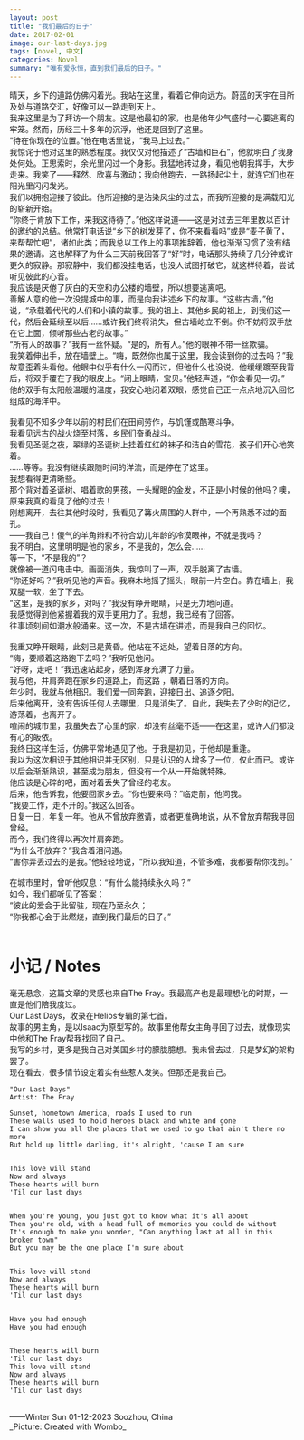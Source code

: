 ```yaml
---
layout: post
title: "我们最后的日子"
date: 2017-02-01
image: our-last-days.jpg
tags: [novel, 中文]
categories: Novel
summary: "唯有爱永恒，直到我们最后的日子。"
---
```

晴天，乡下的道路仿佛闪着光。我站在这里，看着它伸向远方。蔚蓝的天宇在目所及处与道路交汇，好像可以一路走到天上。    
我来这里是为了拜访一个朋友。这是他最初的家，也是他年少气盛时一心要逃离的牢笼。然而，历经三十多年的沉浮，他还是回到了这里。    
“待在你现在的位置。”他在电话里说，“我马上过去。”    
我惊诧于他对这里的熟悉程度。我仅仅对他描述了“古墙和巨石”，他就明白了我身处何处。正思索时，余光里闪过一个身影。我猛地转过身，看见他朝我挥手，大步走来。我笑了——释然、欣喜与激动；我向他跑去，一路扬起尘土，就连它们也在阳光里闪闪发光。    
我们以拥抱迎接了彼此。他所迎接的是沾染风尘的过去，而我所迎接的是满载阳光的崭新开始。    
“你终于肯放下工作，来我这待待了。”他这样说道——这是对过去三年里数以百计的邀约的总结。他常打电话说“乡下的树发芽了，你不来看看吗”或是“麦子黄了，来帮帮忙吧”，诸如此类；而我总以工作上的事项推辞着，他也渐渐习惯了没有结果的邀请。这也解释了为什么三天前我回答了“好”时，电话那头持续了几分钟或许更久的寂静。那寂静中，我们都没挂电话，也没人试图打破它，就这样待着，尝试听见彼此的心音。    
我应该是厌倦了灰白的天空和办公楼的墙壁，所以想要逃离吧。    
善解人意的他一次没提城中的事，而是向我讲述乡下的故事。“这些古墙，”他说，“承载着代代的人们和小镇的故事。我的祖上、其他乡民的祖上，到我们这一代，然后会延续至以后……或许我们终将消失，但古墙屹立不倒。你不妨将双手放在它上面，倾听那些古老的故事。”    
“所有人的故事？”我有一丝怀疑。“是的，所有人。”他的眼神不带一丝欺骗。    
我笑着伸出手，放在墙壁上。“嗨，既然你也属于这里，我会读到你的过去吗？”我故意歪着头看他。他眼中似乎有什么一闪而过，但他什么也没说。他缓缓踱至我背后，将双手覆在了我的眼皮上。“闭上眼睛，宝贝。”他轻声道，“你会看见一切。”    
他的双手有太阳般温暖的温度，我安心地闭着双眼，感觉自己正一点点地沉入回忆组成的海洋中。    
<br/>
我看见不知多少年以前的村民们在田间劳作，与饥馑或酷寒斗争。    
我看见远古的战火烧至村落，乡民们奋勇战斗。    
我看见圣诞之夜，翠绿的圣诞树上挂着红红的袜子和洁白的雪花，孩子们开心地笑着。    
……等等。我没有继续跟随时间的洋流，而是停在了这里。    
我想看得更清晰些。    
那个背对着圣诞树、唱着歌的男孩，一头耀眼的金发，不正是小时候的他吗？噢，原来我真的看见了他的过去！    
刚想离开，去往其他时段时，我看见了篝火周围的人群中，一个再熟悉不过的面孔。    
——我自己！傻气的羊角辫和不符合幼儿年龄的冷漠眼神，不就是我吗？    
我不明白。这里明明是他的家乡，不是我的，怎么会……    
等一下，“不是我的”？    
就像被一道闪电击中。画面消失，我惊叫了一声，双手脱离了古墙。    
“你还好吗？”我听见他的声音。我麻木地摇了摇头，眼前一片空白。靠在墙上，我双腿一软，坐了下去。    
“这里，是我的家乡，对吗？”我没有睁开眼睛，只是无力地问道。    
我感觉得到他紧握着我的双手更用力了。我想，我已经有了回答。    
往事顷刻间如潮水般涌来。这一次，不是古墙在讲述，而是我自己的回忆。    
<br/>
我重又睁开眼睛，此刻已是黄昏。他站在不远处，望着日落的方向。    
“嗨，要顺着这路跑下去吗？”我听见他问。    
“好呀，走吧！”我迅速站起身，感到浑身充满了力量。    
我与他，并肩奔跑在家乡的道路上，而这路 ，朝着日落的方向。    
年少时，我就与他相识。我们爱一同奔跑，迎接日出、追逐夕阳。    
后来他离开，没有告诉任何人去哪里，只是消失了。自此，我失去了少时的记忆，游荡着，也离开了。    
喧闹的城市里，我虽失去了心里的家，却没有丝毫不适——在这里，或许人们都没有心的皈依。    
我终日这样生活，仿佛平常地遇见了他。于我是初见，于他却是重逢。    
我以为这次相识于其他相识并无区别，只是认识的人增多了一位，仅此而已。或许以后会渐渐熟识，甚至成为朋友，但没有一个从一开始就特殊。    
他应该是心碎的吧，面对着丢失了曾经的老友。    
后来，他告诉我，他要回家乡去。“你也要来吗？”临走前，他问我。    
“我要工作，走不开的。”我这么回答。    
日复一日，年复一年。他从不曾放弃邀请，或者更准确地说，从不曾放弃帮我寻回曾经。    
而今，我们终得以再次并肩奔跑。    
“为什么不放弃？”我含着泪问道。    
“害你弄丢过去的是我。”他轻轻地说，“所以我知道，不管多难，我都要帮你找到。”    
<br/>
在城市里时，曾听他叹息：“有什么能持续永久吗？”    
如今，我们都听见了答案：    
“彼此的爱会于此留驻，现在乃至永久；    
“你我都心会于此燃烧，直到我们最后的日子。”    
<br/>
# 小记 / Notes
毫无悬念，这篇文章的灵感也来自The Fray。我最高产也是最理想化的时期，一直是他们陪我度过。    
Our Last Days，收录在Helios专辑的第七首。    
故事的男主角，是以Isaac为原型写的。故事里他帮女主角寻回了过去，就像现实中他和The Fray帮我找回了自己。    
我写的乡村，更多是我自己对美国乡村的朦胧臆想。我未曾去过，只是梦幻的架构罢了。    
现在看去，很多情节设定着实有些惹人发笑。但那还是我自己。    
```
"Our Last Days"
Artist: The Fray

Sunset, hometown America, roads I used to run    
These walls used to hold heroes black and white and gone    
I can show you all the places that we used to go that ain't there no more    
But hold up little darling, it's alright, 'cause I am sure    


This love will stand    
Now and always    
These hearts will burn    
'Til our last days    


When you're young, you just got to know what it's all about    
Then you're old, with a head full of memories you could do without    
It's enough to make you wonder, "Can anything last at all in this broken town"    
But you may be the one place I'm sure about    


This love will stand    
Now and always    
These hearts will burn    
'Til our last days    


Have you had enough    
Have you had enough    


These hearts will burn    
'Til our last days    
This love will stand    
Now and always    
These hearts will burn    
'Til our last days    
```

<br/>
——Winter Sun    
01-12-2023    
Soozhou, China

<br/>
_Picture: Created with Wombo_